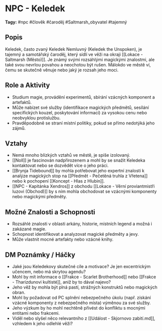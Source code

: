 # NPC - Keledek

**Tagy:** #npc #člověk #čaroděj #Saltmarsh_obyvatel #tajemný

## Popis
Keledek, často zvaný Keledek Nemluvný (Keledek the Unspoken), je tajemný a samotářský čaroděj, který sídlí ve věži na okraji [[Lokace - Saltmarsh (Město)]]. Je známý svými rozsáhlými magickými znalostmi, ale také svou nevrlou povahou a neochotou být rušen. Málokdo ve městě ví, čemu se skutečně věnuje nebo jaký je rozsah jeho moci.

## Role a Aktivity
*   Studium magie, provádění experimentů, sbírání vzácných komponent a artefaktů.
*   Může nabízet své služby (identifikace magických předmětů, sesílání specifických kouzel, poskytování informací) za vysokou cenu nebo neobvyklou protislužbu.
*   Pravděpodobně se straní místní politiky, pokud se přímo nedotýká jeho zájmů.

## Vztahy
*   Nemá mnoho blízkých vztahů ve městě, je spíše izolovaný.
*   [[Noll]] je fascinován nadpřirozenem a mohl by se snažit Keledeka kontaktovat nebo se dozvědět více o jeho práci.
*   [[Brynja Tidebound]] by mohla potřebovat jeho expertní znalosti k analýze magických stop na [[Předmět - Pečetěná truhla z Vřetena]] nebo k pochopení [[Koncept - Hlas z Hlubin]].
*   [[NPC - Kapitánka Xendros]] z obchodu [[Lokace - Věrní proviantmistři Iuzovi (Obchod)]] by s ním mohla obchodovat se vzácnými komponenty nebo magickými předměty.

## Možné Znalosti a Schopnosti
*   Rozsáhlé znalosti v oblasti arkány, historie, místních legend a možná i zakázané magie.
*   Schopnost identifikovat a analyzovat magické předměty a jevy.
*   Může vlastnit mocné artefakty nebo vzácné knihy.

## DM Poznámky / Háčky
*   Jaké jsou Keledekovy skutečné cíle a motivace? Je jen excentrickým učencem, nebo má skrytou agendu?
*   Mohl by mít informace o [[Frakce - Scarlet Brotherhood]] nebo [[Frakce - Tharizdunovi kultisté]], aniž by to dával najevo?
*   Jeho věž by mohla být plná pastí, strážných konstruktů nebo magických obran.
*   Mohl by požadovat od PC splnění nebezpečného úkolu (např. získání vzácné komponenty z nebezpečného místa) výměnou za své služby.
*   Jeho výzkum by ho mohl nechtěně přivést do konfliktu s mocnými entitami nebo frakcemi.
*   Viděl nebo slyšel něco relevantního z [[Událost - Skjornovo zabití.md]], vzhledem k jeho odlehlé věži?